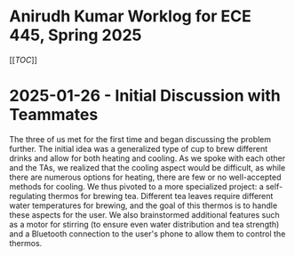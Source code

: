 # Anirudh Kumar Worklog for ECE 445, Spring 2025

[[_TOC_]]

# 2025-01-26 - Initial Discussion with Teammates

The three of us met for the first time and began discussing the problem further. The initial idea was a generalized type of cup to brew different drinks and allow for both heating and cooling. As we spoke with each other and the TAs, we realized that the cooling aspect would be difficult, as while there are numerous options for heating, there are few or no well-accepted methods for cooling. We thus pivoted to a more specialized project: a self-regulating thermos for brewing tea. Different tea leaves require different water temperatures for brewing, and the goal of this thermos is to handle these aspects for the user. We also brainstormed additional features such as a motor for stirring (to ensure even water distribution and tea strength) and a Bluetooth connection to the user's phone to allow them to control the thermos.
